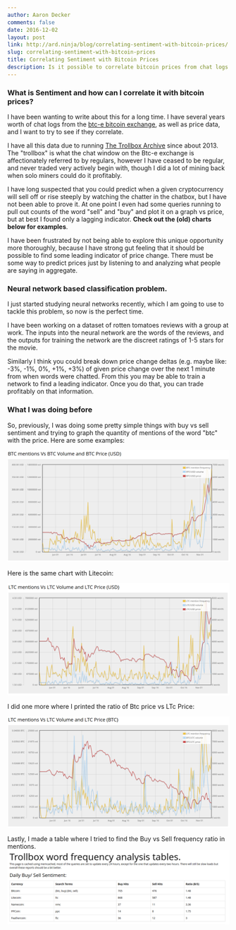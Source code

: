 ```yaml
---
author: Aaron Decker
comments: false
date: 2016-12-02
layout: post
link: http://ard.ninja/blog/correlating-sentiment-with-bitcoin-prices/
slug: correlating-sentiment-with-bitcoin-prices
title: Correlating Sentiment with Bitcoin Prices
description: Is it possible to correlate bitcoin prices from chat logs on a bitcoin exchange?
---
```


### What is Sentiment and how can I correlate it with bitcoin prices?

I have been wanting to write about this for a long time. I have several years worth of chat logs from the [btc-e bitcoin exchange](https://btc-e.com), as well as price data, and I want to try to see if they correlate.

I have all this data due to running [The Trollbox Archive](http://trollboxarchive.com) since about 2013. The "trollbox" is what the chat window on the Btc-e exchange is affectionately referred to by regulars, however I have ceased to be regular, and never traded very actively begin with, though I did a lot of mining back when solo miners could do it profitably.

I have long suspected that you could predict when a given cryptocurrency will sell off or rise steeply by watching the chatter in the chatbox, but I have not been able to prove it. At one point I even had some queries running to pull out counts of the word "sell" and "buy" and plot it on a graph vs price, but at best I found only a lagging indicator. __Check out the (old) charts below for examples__.

I have been frustrated by not being able to explore this unique opportunity more thoroughly, because I have strong gut feeling that it should be possible to find some leading indicator of price change. There must be some way to predict prices just by listening to and analyzing what people are saying in aggregate.


### Neural network based classification problem.

I just started studying neural networks recently, which I am going to use to tackle this problem, so now is the perfect time.

I have been working on a dataset of rotten tomatoes reviews with a group at work. The inputs into the neural network are the words of the reviews, and the outputs for training the network are the discreet ratings of 1-5 stars for the movie.

Similarly I think you could break down price change deltas (e.g. maybe like: -3%, -1%, 0%, +1%, +3%) of given price change over the next 1 minute from when words were chatted. From this you may be able to train a network to find a leading indicator. Once you do that, you can trade profitably on that information.

### What I was doing before

So, previously, I was doing some pretty simple things with buy vs sell sentiment and trying to graph the quantity of mentions of the word "btc" with the price. Here are some examples:

![btc mentions vs price](/images/blog/btc-mentions-vs-price.png)

Here is the same chart with Litecoin:

![ltc mentions vs price](/images/blog/ltc-vs-mentions.png)

I did one more where I printed the ratio of Btc price vs LTc Price:

![ltc mentions vs price](/images/blog/ltc-mentions-vs-ltc-volume.png)

Lastly, I made a table where I tried to find the Buy vs Sell frequency ratio in mentions.
![buy - sell - sentiment](/images/blog/buy-sell-sentiment.png)
